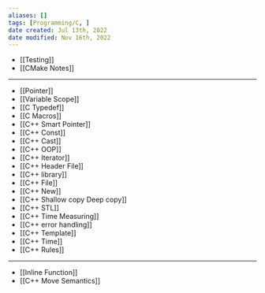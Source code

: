 ```yaml
---
aliases: []
tags: [Programming/C, ] 
date created: Jul 13th, 2022
date modified: Nov 16th, 2022
---
```

- [[Testing]]  
- [[CMake Notes]]

___

- [[Pointer]]
- [[Variable Scope]]
- [[C Typedef]]
- [[C Macros]]
- [[C++ Smart Pointer]]
- [[C++ Const]]
- [[C++ Cast]]
- [[C++ OOP]]
- [[C++ Iterator]]
- [[C++ Header File]]
- [[C++ library]] 
- [[C++ File]]
- [[C++ New]]
- [[C++ Shallow copy Deep copy]]
- [[C++ STL]]
- [[C++ Time Measuring]]
- [[C++ error handling]]
- [[C++ Template]]
- [[C++ Time]]
- [[C++ Rules]]

___

- [[Inline Function]]
- [[C++ Move Semantics]]